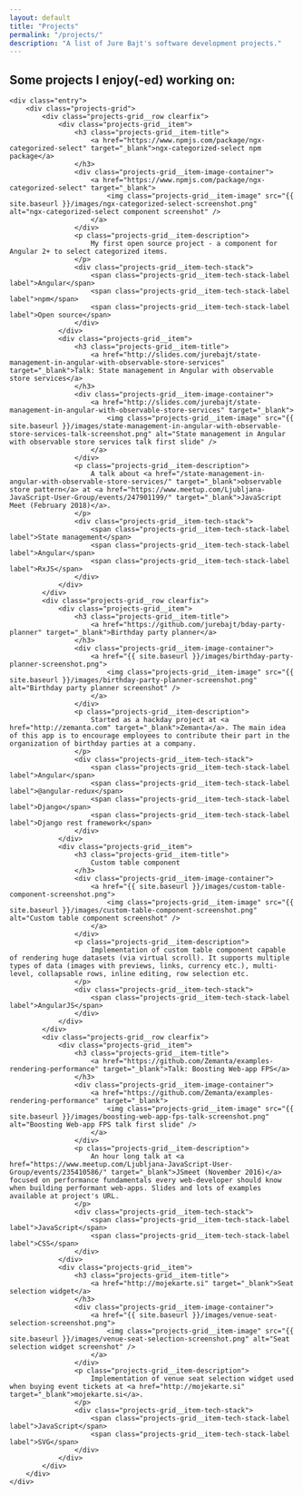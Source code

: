 ```yaml
---
layout: default
title: "Projects"
permalink: "/projects/"
description: "A list of Jure Bajt's software development projects."
---
```


<article class="page">
    <h1 class="projects-title">Some projects I enjoy(-ed) working on:</h1>

    <div class="entry">
        <div class="projects-grid">
            <div class="projects-grid__row clearfix">
                <div class="projects-grid__item">
                    <h3 class="projects-grid__item-title">
                        <a href="https://www.npmjs.com/package/ngx-categorized-select" target="_blank">ngx-categorized-select npm package</a>
                    </h3>
                    <div class="projects-grid__item-image-container">
                        <a href="https://www.npmjs.com/package/ngx-categorized-select" target="_blank">
                            <img class="projects-grid__item-image" src="{{ site.baseurl }}/images/ngx-categorized-select-screenshot.png" alt="ngx-categorized-select component screenshot" />
                        </a>
                    </div>
                    <p class="projects-grid__item-description">
                        My first open source project - a component for Angular 2+ to select categorized items.
                    </p>
                    <div class="projects-grid__item-tech-stack">
                        <span class="projects-grid__item-tech-stack-label label">Angular</span>
                        <span class="projects-grid__item-tech-stack-label label">npm</span>
                        <span class="projects-grid__item-tech-stack-label label">Open source</span>
                    </div>
                </div>
                <div class="projects-grid__item">
                    <h3 class="projects-grid__item-title">
                        <a href="http://slides.com/jurebajt/state-management-in-angular-with-observable-store-services" target="_blank">Talk: State management in Angular with observable store services</a>
                    </h3>
                    <div class="projects-grid__item-image-container">
                        <a href="http://slides.com/jurebajt/state-management-in-angular-with-observable-store-services" target="_blank">
                            <img class="projects-grid__item-image" src="{{ site.baseurl }}/images/state-management-in-angular-with-observable-store-services-talk-screenshot.png" alt="State management in Angular with observable store services talk first slide" />
                        </a>
                    </div>
                    <p class="projects-grid__item-description">
                        A talk about <a href="/state-management-in-angular-with-observable-store-services/" target="_blank">observable store pattern</a> at <a href="https://www.meetup.com/Ljubljana-JavaScript-User-Group/events/247901199/" target="_blank">JavaScript Meet (February 2018)</a>.
                    </p>
                    <div class="projects-grid__item-tech-stack">
                        <span class="projects-grid__item-tech-stack-label label">State management</span>
                        <span class="projects-grid__item-tech-stack-label label">Angular</span>
                        <span class="projects-grid__item-tech-stack-label label">RxJS</span>
                    </div>
                </div>
            </div>
            <div class="projects-grid__row clearfix">
                <div class="projects-grid__item">
                    <h3 class="projects-grid__item-title">
                        <a href="https://github.com/jurebajt/bday-party-planner" target="_blank">Birthday party planner</a>
                    </h3>
                    <div class="projects-grid__item-image-container">
                        <a href="{{ site.baseurl }}/images/birthday-party-planner-screenshot.png">
                            <img class="projects-grid__item-image" src="{{ site.baseurl }}/images/birthday-party-planner-screenshot.png" alt="Birthday party planner screenshot" />
                        </a>
                    </div>
                    <p class="projects-grid__item-description">
                        Started as a hackday project at <a href="http://zemanta.com" target="_blank">Zemanta</a>. The main idea of this app is to encourage employees to contribute their part in the organization of birthday parties at a company.
                    </p>
                    <div class="projects-grid__item-tech-stack">
                        <span class="projects-grid__item-tech-stack-label label">Angular</span>
                        <span class="projects-grid__item-tech-stack-label label">@angular-redux</span>
                        <span class="projects-grid__item-tech-stack-label label">Django</span>
                        <span class="projects-grid__item-tech-stack-label label">Django rest framework</span>
                    </div>
                </div>
                <div class="projects-grid__item">
                    <h3 class="projects-grid__item-title">
                        Custom table component
                    </h3>
                    <div class="projects-grid__item-image-container">
                        <a href="{{ site.baseurl }}/images/custom-table-component-screenshot.png">
                            <img class="projects-grid__item-image" src="{{ site.baseurl }}/images/custom-table-component-screenshot.png" alt="Custom table component screenshot" />
                        </a>
                    </div>
                    <p class="projects-grid__item-description">
                        Implementation of custom table component capable of rendering huge datasets (via virtual scroll). It supports multiple types of data (images with previews, links, currency etc.), multi-level, collapsable rows, inline editing, row selection etc.
                    </p>
                    <div class="projects-grid__item-tech-stack">
                        <span class="projects-grid__item-tech-stack-label label">AngularJS</span>
                    </div>
                </div>
            </div>
            <div class="projects-grid__row clearfix">
                <div class="projects-grid__item">
                    <h3 class="projects-grid__item-title">
                        <a href="https://github.com/Zemanta/examples-rendering-performance" target="_blank">Talk: Boosting Web-app FPS</a>
                    </h3>
                    <div class="projects-grid__item-image-container">
                        <a href="https://github.com/Zemanta/examples-rendering-performance" target="_blank">
                            <img class="projects-grid__item-image" src="{{ site.baseurl }}/images/boosting-web-app-fps-talk-screenshot.png" alt="Boosting Web-app FPS talk first slide" />
                        </a>
                    </div>
                    <p class="projects-grid__item-description">
                        An hour long talk at <a href="https://www.meetup.com/Ljubljana-JavaScript-User-Group/events/235410586/" target="_blank">JSmeet (November 2016)</a> focused on performance fundamentals every web-developer should know when building performant web-apps. Slides and lots of examples available at project's URL.
                    </p>
                    <div class="projects-grid__item-tech-stack">
                        <span class="projects-grid__item-tech-stack-label label">JavaScript</span>
                        <span class="projects-grid__item-tech-stack-label label">CSS</span>
                    </div>
                </div>
                <div class="projects-grid__item">
                    <h3 class="projects-grid__item-title">
                        <a href="http://mojekarte.si" target="_blank">Seat selection widget</a>
                    </h3>
                    <div class="projects-grid__item-image-container">
                        <a href="{{ site.baseurl }}/images/venue-seat-selection-screenshot.png">
                            <img class="projects-grid__item-image" src="{{ site.baseurl }}/images/venue-seat-selection-screenshot.png" alt="Seat selection widget screenshot" />
                        </a>
                    </div>
                    <p class="projects-grid__item-description">
                        Implementation of venue seat selection widget used when buying event tickets at <a href="http://mojekarte.si" target="_blank">mojekarte.si</a>.
                    </p>
                    <div class="projects-grid__item-tech-stack">
                        <span class="projects-grid__item-tech-stack-label label">JavaScript</span>
                        <span class="projects-grid__item-tech-stack-label label">SVG</span>
                    </div>
                </div>
            </div>
        </div>
    </div>
</article>
